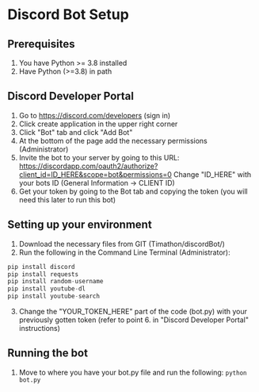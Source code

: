 # Discord Bot Setup

## Prerequisites
1. You have Python >= 3.8 installed
2. Have Python (>=3.8) in path

## Discord Developer Portal

1. Go to https://discord.com/developers (sign in)
2. Click create application in the upper right corner
3. Click "Bot" tab and click "Add Bot"
4. At the bottom of the page add the necessary permissions (Administrator)
5. Invite the bot to your server by going to this URL: https://discordapp.com/oauth2/authorize?client_id=ID_HERE&scope=bot&permissions=0
Change "ID_HERE" with your bots ID (General Information → CLIENT ID)
6. Get your token by going to the Bot tab and copying the token (you will need this later to run this bot)

## Setting up your environment

1. Download the necessary files from GIT (Timathon/discordBot/)
2. Run the following in the Command Line Terminal (Administrator):
```py
pip install discord
pip install requests
pip install random-username
pip install youtube-dl
pip install youtube-search
```

3. Change the "YOUR_TOKEN_HERE" part of the code (bot.py) with your previously gotten token (refer to point 6. in "Discord Developer Portal" instructions)

## Running the bot
1. Move to where you have your bot.py file and run the following:
```python bot.py```

